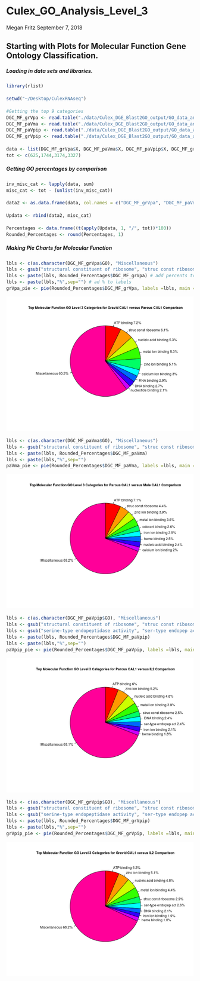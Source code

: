 Culex\_GO\_Analysis\_Level\_3
================
Megan Fritz
September 7, 2018

Starting with Plots for Molecular Function Gene Ontology Classification.
------------------------------------------------------------------------

##### Loading in data sets and libraries.

``` r
library(rlist)

setwd("~/Desktop/CulexRNAseq")

#Getting the top 9 categories
DGC_MF_grVpa <- read.table("./data/Culex_DGE_Blast2GO_output/GO_data_analyses/gravid_v_parous/DGC_MF_grVpa.txt", nrows = 9, sep = "\t", header = T)
DGC_MF_paVma <- read.table("./data/Culex_DGE_Blast2GO_output/GO_data_analyses/parous_v_males/DGC_MF_paVma.txt", nrows = 9, sep = "\t", header = T)
DGC_MF_paVpip <- read.table("./data/Culex_DGE_Blast2GO_output/GO_data_analyses/parous_v_pipiens/DGC_MF_paVpip.txt", nrows = 9, sep = "\t", header = T)
DGC_MF_grVpip <- read.table("./data/Culex_DGE_Blast2GO_output/GO_data_analyses/gravid_v_pipiens/DGC_MF_grVpip.txt", nrows = 9, sep = "\t", header = T)

data <- list(DGC_MF_grVpa$X, DGC_MF_paVma$X, DGC_MF_paVpip$X, DGC_MF_grVpip$X)
tot <- c(625,1744,3174,3327)
```

##### Getting GO percentages by comparison

``` r
inv_misc_cat <- lapply(data, sum)
misc_cat <- tot - (unlist(inv_misc_cat))

data2 <- as.data.frame(data, col.names = c("DGC_MF_grVpa", "DGC_MF_paVma", "DGC_MF_paVpip", "DGC_MF_grVpip"))

Updata <- rbind(data2, misc_cat)

Percentages <- data.frame((t(apply(Updata, 1, "/", tot))*100))
Rounded_Percentages <- round(Percentages, 1)
```

##### Making Pie Charts for Molecular Function

``` r
lbls <- c(as.character(DGC_MF_grVpa$GO), "Miscellaneous")
lbls <- gsub("structural constituent of ribosome", "struc const ribosome", lbls)
lbls <- paste(lbls, Rounded_Percentages$DGC_MF_grVpa) # add percents to labels
lbls <- paste(lbls,"%",sep="") # ad % to labels 
grVpa_pie <- pie(Rounded_Percentages$DGC_MF_grVpa, labels =lbls, main = "Top Molecular Function GO Level 3 Categories for Gravid CAL1 versus Parous CAL1 Comparison", radius = 0.9, col = rainbow(length(lbls)), cex = 0.75, cex.main = 0.75, tck=.2, clockwise = T)
```

![](Culex_GO_Figs_09072018_files/figure-markdown_github/MF%20GO%20Figs-1.png)

``` r
lbls <- c(as.character(DGC_MF_paVma$GO), "Miscellaneous")
lbls <- gsub("structural constituent of ribosome", "struc const ribosome", lbls)
lbls <- paste(lbls, Rounded_Percentages$DGC_MF_paVma) 
lbls <- paste(lbls,"%",sep="") 
paVma_pie <- pie(Rounded_Percentages$DGC_MF_paVma, labels =lbls, main = "Top Molecular Function GO Level 3 Categories for Parous CAL1 versus Male CAL1 Comparison", radius = 0.9, col = rainbow(length(lbls)), cex = 0.75, cex.main = 0.75, tck=.2, clockwise = T)
```

![](Culex_GO_Figs_09072018_files/figure-markdown_github/MF%20GO%20Figs-2.png)

``` r
lbls <- c(as.character(DGC_MF_paVpip$GO), "Miscellaneous")
lbls <- gsub("structural constituent of ribosome", "struc const ribosome", lbls)
lbls <- gsub("serine-type endopeptidase activity", "ser-type endopep act", lbls)
lbls <- paste(lbls, Rounded_Percentages$DGC_MF_paVpip) 
lbls <- paste(lbls,"%",sep="") 
paVpip_pie <- pie(Rounded_Percentages$DGC_MF_paVpip, labels =lbls, main = "Top Molecular Function GO Level 3 Categories for Parous CAL1 versus IL2 Comparison", radius = 0.9, col = rainbow(length(lbls)), cex = 0.75, cex.main = 0.75, tck=.2, clockwise = T)
```

![](Culex_GO_Figs_09072018_files/figure-markdown_github/MF%20GO%20Figs-3.png)

``` r
lbls <- c(as.character(DGC_MF_grVpip$GO), "Miscellaneous")
lbls <- gsub("structural constituent of ribosome", "struc const ribosome", lbls)
lbls <- gsub("serine-type endopeptidase activity", "ser-type endopep act", lbls)
lbls <- paste(lbls, Rounded_Percentages$DGC_MF_grVpip) 
lbls <- paste(lbls,"%",sep="") 
grVpip_pie <- pie(Rounded_Percentages$DGC_MF_grVpip, labels =lbls, main = "Top Molecular Function GO Level 3 Categories for Gravid CAL1 versus IL2 Comparison", radius = 0.9, col = rainbow(length(lbls)), cex = 0.75, cex.main = 0.75, tck=.2, clockwise = T)
```

![](Culex_GO_Figs_09072018_files/figure-markdown_github/MF%20GO%20Figs-4.png)
